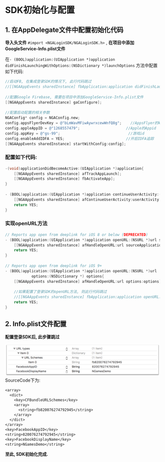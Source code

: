 # SDK初始化与配置

## 1. 在AppDelegate文件中配置初始化代码

**导入头文件** `#import <NGALoginSDK/NGALoginSDK.h>` , **在项目中添加GoogleService-Info.plist文件**

在`- (BOOL)application:(UIApplication *)application didFinishLaunchingWithOptions:(NSDictionary *)launchOptions` 方法中配置如下代码:

```objectivec
//启动FB, 在集成登录SDK的情况下, 此行代码跳过
//[[NGAAppEvents sharedInstance] fbApplication:application didFinishLaunchingWithOptions:launchOptions];

//配置Google Firebase, 需要在项目中添加GoogleService-Info.plist文件
[[NGAAppEvents sharedInstance] gaConfigure];

//配置启动配置的相关参数
NGAConfig* config = NGAConfig.new;
config.appsFlyerDevKey = @"bLmWavMFiwAywrxcewWnfQ8g";    //AppsFlyer的key
config.appleAppID = @"1268557479";                     //Apple的Appid
config.appKey = @"gs-99";                               //游戏id
config.enableAddIDFA = YES;                            //开启IDFA追踪
[[NGAAppEvents sharedInstance] startWithConfig:config];
```

### 配置如下代码:

```objectivec
-(void)applicationDidBecomeActive:(UIApplication *)application{
    [[NGAAppEvents sharedInstance] afTrackAppLaunch];
    [[NGAAppEvents sharedInstance] fbActivateApp];
}

- (BOOL)application:(UIApplication *)application continueUserActivity:(NSUserActivity *)userActivity restorationHandler:(void (^)(NSArray *_Nullable))restorationHandler{
    [[NGAAppEvents sharedInstance] afContinueUserActivity:userActivity restorationHandler:restorationHandler];
    return YES;
}
```

### 实现openURL方法

```objectivec
// Reports app open from deeplink for iOS 8 or below (DEPRECATED)
- (BOOL)application:(UIApplication *)application openURL:(NSURL *)url sourceApplication:(NSString*)sourceApplication annotation:(id)annotation{
    [[NGAAppEvents sharedInstance] afHandleOpenURL:url sourceApplication:sourceApplication withAnnotation:annotation];
    return YES;
}

// Reports app open from deeplink for iOS 9+
- (BOOL)application:(UIApplication *)application openURL:(NSURL *)url
            options:(NSDictionary *) options{
    [[NGAAppEvents sharedInstance] afHandleOpenURL:url options:options];

    //如果配置了登录SDK的openURL方法, 则此行代码跳过
    //[[NGAAppEvents sharedInstance] fbApplication:application openURL:url options:options];
    return YES;
}
```

## 2. Info.plist文件配置

**配置登录SDK后, 此步骤跳过**

![](../../.gitbook/assets/tu-pian-1.png)SourceCode下为: 

```markup
<array>
  <dict>
    <key>CFBundleURLSchemes</key>
    <array>
      <string>fb820076274792945</string>
    </array>
  </dict>
</array>
<key>FacebookAppID</key>
<string>820076274792945</string>
<key>FacebookDisplayName</key>
<string>NGamesDemo</string>
```

**至此, SDK初始化完成.**

